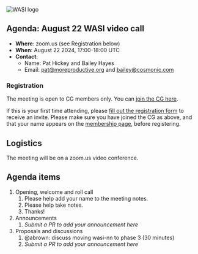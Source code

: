 ![WASI logo](https://raw.githubusercontent.com/WebAssembly/WASI/main/WASI.png)

## Agenda: August 22 WASI video call

- **Where**: zoom.us (see Registration below)
- **When**: August 22 2024, 17:00-18:00 UTC
- **Contact**:
  - Name: Pat Hickey and Bailey Hayes
  - Email: pat@moreproductive.org and bailey@cosmonic.com

### Registration

The meeting is open to CG members only. You can [join the CG here](https://www.w3.org/community/webassembly/).

If this is your first time attending, please [fill out the registration form](https://docs.google.com/forms/d/e/1FAIpQLSdpO6Lp2L_dZ2_oiDgzjKx7pb7s2YYHjeSIyfHWZZGSKoZKWQ/viewform?usp=sf_link) to receive an invite. Please make sure you have joined the CG as above, and that your name appears on the [membership page](https://www.w3.org/community/webassembly/participants), before registering.


## Logistics

The meeting will be on a zoom.us video conference.

## Agenda items

1. Opening, welcome and roll call
    1. Please help add your name to the meeting notes.
    1. Please help take notes.
    1. Thanks!
1. Announcements
    1. _Submit a PR to add your announcement here_
1. Proposals and discussions
    1. @abrown: discuss moving wasi-nn to phase 3 (30 minutes)
    1. _Submit a PR to add your announcement here_
